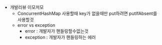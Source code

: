 - 개발리뷰 이모저모
  - ConcurrentHashMap 사용할때 key가 없을때만 put하려면 putIfAbsent를 사용할것
  - error vs exception
    - error : 개발자가 핸들링할수없는것
    - exception : 개발자가 핸들링하는 에러
